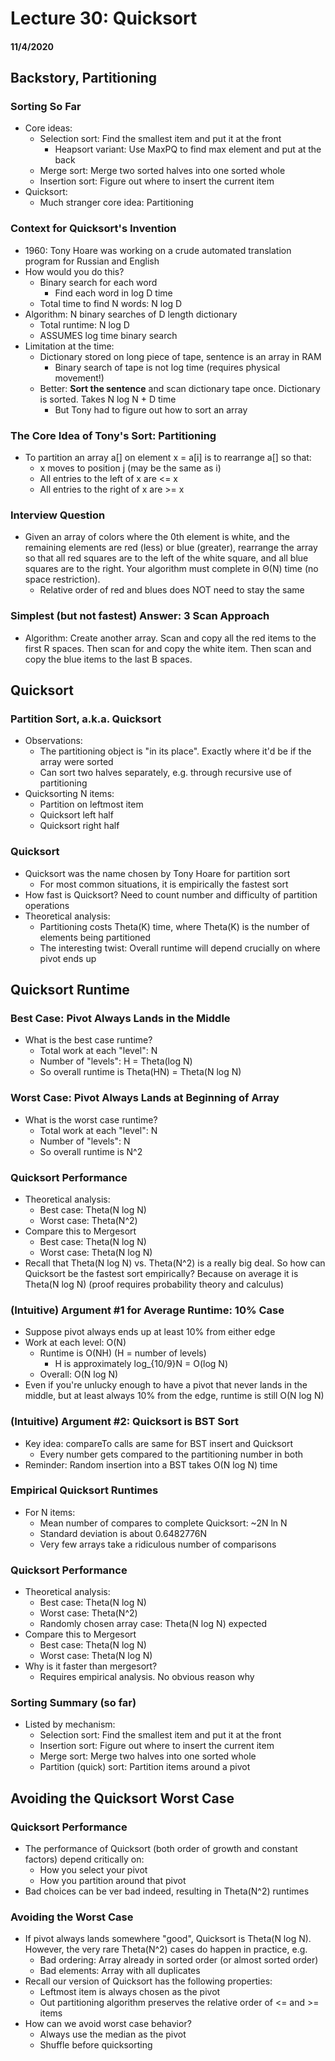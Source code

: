 # Lecture 30: Quicksort
#### 11/4/2020

## Backstory, Partitioning

### Sorting So Far
- Core ideas:
  - Selection sort: Find the smallest item and put it at the front
    - Heapsort variant: Use MaxPQ to find max element and put at the back
  - Merge sort: Merge two sorted halves into one sorted whole
  - Insertion sort: Figure out where to insert the current item
- Quicksort:
  - Much stranger core idea: Partitioning

### Context for Quicksort's Invention
- 1960: Tony Hoare was working on a crude automated translation program for Russian and English
- How would you do this?
  - Binary search for each word
    - Find each word in log D time
  - Total time to find N words: N log D
- Algorithm: N binary searches of D length dictionary
  - Total runtime: N log D
  - ASSUMES log time binary search
- Limitation at the time:
  - Dictionary stored on long piece of tape, sentence is an array in RAM
    - Binary search of tape is not log time (requires physical movement!)
  - Better: **Sort the sentence** and scan dictionary tape once. Dictionary is sorted. Takes N log N + D time
    - But Tony had to figure out how to sort an array

### The Core Idea of Tony's Sort: Partitioning
- To partition an array a[] on element x = a[i] is to rearrange a[] so that:
  - x moves to position j (may be the same as i)
  - All entries to the left of x are <= x
  - All entries to the right of x are >= x

### Interview Question
- Given an array of colors where the 0th element is white, and the remaining elements are red (less) or blue (greater), rearrange the array so that all red squares are to the left of the white square, and all blue squares are to the right. Your algorithm must complete in Θ(N) time (no space restriction).
  - Relative order of red and blues does NOT need to stay the same

### Simplest (but not fastest) Answer: 3 Scan Approach
- Algorithm: Create another array. Scan and copy all the red items to the first R spaces. Then scan for and copy the white item. Then scan and copy the blue items to the last B spaces.


## Quicksort

### Partition Sort, a.k.a. Quicksort
- Observations:
  - The partitioning object is "in its place". Exactly where it'd be if the array were sorted
  - Can sort two halves separately, e.g. through recursive use of partitioning
- Quicksorting N items:
  - Partition on leftmost item
  - Quicksort left half
  - Quicksort right half

### Quicksort
- Quicksort was the name chosen by Tony Hoare for partition sort
  - For most common situations, it is empirically the fastest sort
- How fast is Quicksort? Need to count number and difficulty of partition operations
- Theoretical analysis:
  - Partitioning costs Theta(K) time, where Theta(K) is the number of elements being partitioned
  - The interesting twist: Overall runtime will depend crucially on where pivot ends up


## Quicksort Runtime

### Best Case: Pivot Always Lands in the Middle
- What is the best case runtime?
  - Total work at each "level": N
  - Number of "levels": H = Theta(log N)
  - So overall runtime is Theta(HN) = Theta(N log N)

### Worst Case: Pivot Always Lands at Beginning of Array
- What is the worst case runtime?
  - Total work at each "level": N
  - Number of "levels": N
  - So overall runtime is N^2

### Quicksort Performance
- Theoretical analysis:
  - Best case: Theta(N log N)
  - Worst case: Theta(N^2)
- Compare this to Mergesort
  - Best case: Theta(N log N)
  - Worst case: Theta(N log N)
- Recall that Theta(N log N) vs. Theta(N^2) is a really big deal. So how can Quicksort be the fastest sort empirically? Because on average it is Theta(N log N) (proof requires probability theory and calculus)

### (Intuitive) Argument #1 for Average Runtime: 10% Case
- Suppose pivot always ends up at least 10% from either edge
- Work at each level: O(N)
  - Runtime is O(NH) (H = number of levels)
    - H is approximately log_{10/9}N = O(log N)
  - Overall: O(N log N)
- Even if you're unlucky enough to have a pivot that never lands in the middle, but at least always 10% from the edge, runtime is still O(N log N)

### (Intuitive) Argument #2: Quicksort is BST Sort
- Key idea: compareTo calls are same for BST insert and Quicksort
  - Every number gets compared to the partitioning number in both
- Reminder: Random insertion into a BST takes O(N log N) time

### Empirical Quicksort Runtimes
- For N items:
  - Mean number of compares to complete Quicksort: ~2N ln N
  - Standard deviation is about 0.6482776N
  - Very few arrays take a ridiculous number of comparisons

### Quicksort Performance
- Theoretical analysis:
  - Best case: Theta(N log N)
  - Worst case: Theta(N^2)
  - Randomly chosen array case: Theta(N log N) expected
- Compare this to Mergesort
  - Best case: Theta(N log N)
  - Worst case: Theta(N log N)
- Why is it faster than mergesort?
  - Requires empirical analysis. No obvious reason why

### Sorting Summary (so far)
- Listed by mechanism:
  - Selection sort: Find the smallest item and put it at the front
  - Insertion sort: Figure out where to insert the current item
  - Merge sort: Merge two halves into one sorted whole
  - Partition (quick) sort: Partition items around a pivot


## Avoiding the Quicksort Worst Case

### Quicksort Performance
- The performance of Quicksort (both order of growth and constant factors) depend critically on:
  - How you select your pivot
  - How you partition around that pivot
- Bad choices can be ver bad indeed, resulting in Theta(N^2) runtimes

### Avoiding the Worst Case
- If pivot always lands somewhere "good", Quicksort is Theta(N log N). However, the very rare Theta(N^2) cases do happen in practice, e.g.
  - Bad ordering: Array already in sorted order (or almost sorted order)
  - Bad elements: Array with all duplicates
- Recall our version of Quicksort has the following properties:
  - Leftmost item is always chosen as the pivot
  - Out partitioning algorithm preserves the relative order of <= and >= items
- How can we avoid worst case behavior?
  - Always use the median as the pivot
  - Shuffle before quicksorting
